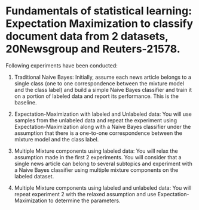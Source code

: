 # Fundamentals of statistical learning: Expectation Maximization to classify document data from 2 datasets, 20Newsgroup and Reuters-21578.

Following experiments have been conducted:

1) Traditional Naive Bayes: Initially, assume each news article belongs to a single class (one to one correspondence between the mixture model and the class label) and build a simple Naive Bayes classifier and train it on a portion of labeled data and report its performance. This is the baseline.

2) Expectation-Maximization with labeled and Unlabeled data: You will use samples from the unlabeled data and repeat the experiment using Expectation-Maximization along with a Naive Bayes classifier under the assumption that there is a one-to-one correspondence between the mixture model and the class label.

3) Multiple Mixture components using labeled data: You will relax the assumption made in the first 2 experiments. You will consider that a single news article can belong to several subtopics and experiment with a Naive Bayes classifier using multiple mixture components on the labeled dataset.

4) Multiple Mixture components using labeled and unlabeled data: You will repeat experiment 2 with the relaxed assumption and use Expectation-Maximization to determine the parameters.

 

